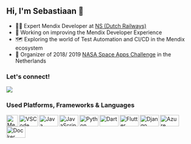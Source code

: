 ## Hi, I'm Sebastiaan 🚀

- 👨‍💻 Expert Mendix Developer at [NS (Dutch Railways)](https://www.werkenbijns.nl/)
- 🧪 Working on improving the Mendix Developer Experience
- 🗺️ Exploring the world of Test Automation and CI/CD in the Mendix ecosystem
- 🚀 Organizer of 2018/ 2019 [NASA Space Apps Challenge](https://www.spaceappschallenge.org/) in the Netherlands

### Let's connect!

<div style="display: inline-block">
  <a href="https://www.linkedin.com/in/sebastiaandenboer/" target="_blank">
    <img src="https://img.shields.io/badge/-LinkedIn-%230077B5?style=for-the-badge&logo=linkedin&logoColor=white" target="_blank">
  </a>
</div>

### Used Platforms, Frameworks & Languages

<div style="display: inline-block">
  <!--  IDEs  -->
  <img align="left" alt="Mendix" height="30" width="30" src="https://avatars.githubusercontent.com/u/133443?s=200&v=4">
  <img align="left" alt="VSCode" height="30" width="50" src="https://cdn.jsdelivr.net/gh/devicons/devicon/icons/vscode/vscode-original.svg">
  
  <!--  Programming Languages  -->
  <img align="left" alt="Java" height="30" width="50" src="https://cdn.jsdelivr.net/gh/devicons/devicon/icons/java/java-original.svg">
  <img align="left" alt="JavaScript" height="30" width="50" src="https://cdn.jsdelivr.net/gh/devicons/devicon/icons/javascript/javascript-original.svg">
  <img align="left" alt="Python" height="30" width="50" src="https://cdn.jsdelivr.net/gh/devicons/devicon/icons/python/python-original.svg">
  <img align="left" alt="Dart" height="30" width="50" src="https://cdn.jsdelivr.net/gh/devicons/devicon/icons/dart/dart-original.svg">

  <!--  Platforms & Frameworks  -->
  <img align="left" alt="Flutter" height="30" width="50" src="https://cdn.jsdelivr.net/gh/devicons/devicon/icons/flutter/flutter-original.svg">
  <img align="left" alt="Django" height="30" width="50" src="https://cdn.jsdelivr.net/gh/devicons/devicon/icons/django/django-plain.svg">
  <img align="left" alt="Azure" height="30" width="50" src="https://cdn.jsdelivr.net/gh/devicons/devicon/icons/azure/azure-original.svg">
  <img align="left" alt="Docker" height="30" width="50" src="https://cdn.jsdelivr.net/gh/devicons/devicon/icons/docker/docker-plain.svg">
</div>
